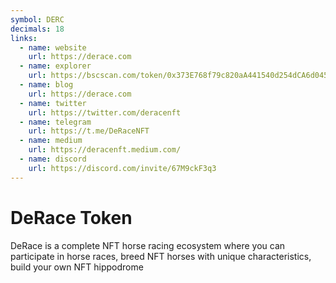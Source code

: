```yaml
---
symbol: DERC
decimals: 18
links:
  - name: website
    url: https://derace.com
  - name: explorer
    url: https://bscscan.com/token/0x373E768f79c820aA441540d254dCA6d045c6d25b
  - name: blog
    url: https://derace.com
  - name: twitter
    url: https://twitter.com/deracenft
  - name: telegram
    url: https://t.me/DeRaceNFT
  - name: medium
    url: https://deracenft.medium.com/
  - name: discord
    url: https://discord.com/invite/67M9ckF3q3
---
```


# DeRace Token

DeRace is a complete NFT horse racing ecosystem where you can participate in horse races, breed NFT horses with unique characteristics, build your own NFT hippodrome
